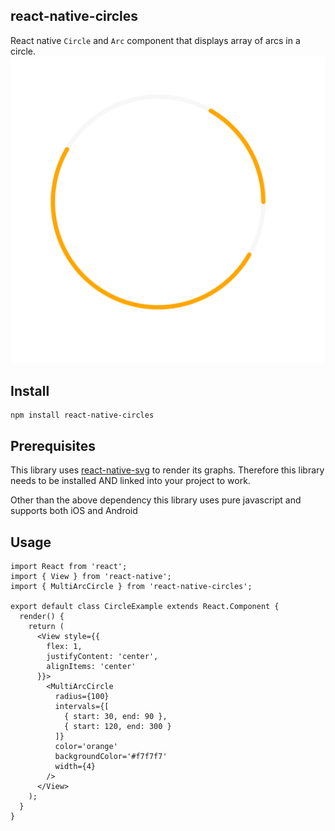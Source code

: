 ## react-native-circles 

React native `Circle` and `Arc` component that displays array of arcs in a circle.
![arc circle progress](images/1.png)

## Install
```
npm install react-native-circles
```

## Prerequisites


This library uses [react-native-svg](https://github.com/react-native-community/react-native-svg) to render its graphs. Therefore this library needs to be installed AND linked into your project to work.

Other than the above dependency this library uses pure javascript and supports both iOS and Android


## Usage

```
import React from 'react';
import { View } from 'react-native';
import { MultiArcCircle } from 'react-native-circles';

export default class CircleExample extends React.Component {
  render() {
    return (
      <View style={{
        flex: 1,
        justifyContent: 'center',
        alignItems: 'center'
      }}>
        <MultiArcCircle
          radius={100}
          intervals={[
            { start: 30, end: 90 },
            { start: 120, end: 300 }
          ]}
          color='orange'
          backgroundColor='#f7f7f7'
          width={4}
        />
      </View>
    );
  }
}
```
